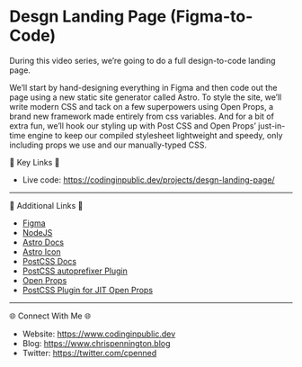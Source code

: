 # Desgn Landing Page (Figma-to-Code)
During this video series, we’re going to do a full design-to-code landing page.

We’ll start by hand-designing everything in Figma and then code out the page using a new static site generator called Astro. To style the site, we’ll write modern CSS and tack on a few superpowers using Open Props, a brand new framework made entirely from css variables. And for a bit of extra fun, we’ll hook our styling up with Post CSS and Open Props’ just-in-time engine to keep our compiled stylesheet lightweight and speedy, only including props we use and our manually-typed CSS.

🔗  Key Links 🔗
- Live code: https://codinginpublic.dev/projects/desgn-landing-page/

---------------------------------------

🔗  Additional Links 🔗
- [Figma](https://figma.com)
- [NodeJS](https://nodejs.org/en/)
- [Astro Docs](https://docs.astro.build/en/getting-started/)
- [Astro Icon](https://www.npmjs.com/package/astro-icon)
- [PostCSS Docs](https://github.com/postcss/postcss#usage)
- [PostCSS autoprefixer Plugin](https://github.com/postcss/autoprefixer)
- [Open Props](https://open-props.style/)
- [PostCSS Plugin for JIT Open Props](https://github.com/GoogleChromeLabs/postcss-jit-props)

---------------------------------------

🌐 Connect With Me 🌐 
- Website: https://www.codinginpublic.dev
- Blog: https://www.chrispennington.blog
- Twitter: https://twitter.com/cpenned
